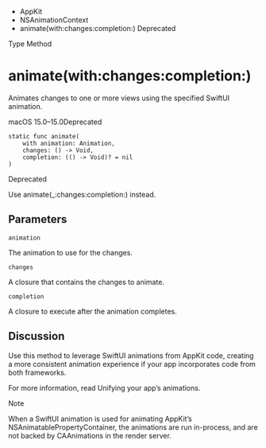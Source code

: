

- AppKit
- NSAnimationContext
-  animate(with:changes:completion:) Deprecated

Type Method

# animate(with:changes:completion:)

Animates changes to one or more views using the specified SwiftUI animation.

macOS 15.0–15.0Deprecated

``` source
static func animate(
    with animation: Animation,
    changes: () -> Void,
    completion: (() -> Void)? = nil
)
```

Deprecated

Use animate(_:changes:completion:) instead.

## Parameters 

`animation`  

The animation to use for the changes.

`changes`  

A closure that contains the changes to animate.

`completion`  

A closure to execute after the animation completes.

## Discussion

Use this method to leverage SwiftUI animations from AppKit code, creating a more consistent animation experience if your app incorporates code from both frameworks.

For more information, read Unifying your app’s animations.

Note

When a SwiftUI animation is used for animating AppKit’s NSAnimatablePropertyContainer, the animations are run in-process, and are not backed by CAAnimations in the render server.


